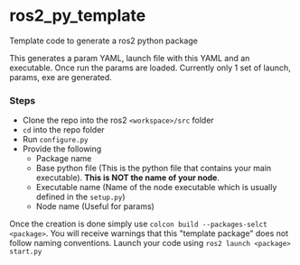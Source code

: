 # ros2_py_template

Template code to generate a ros2 python package

This generates a param YAML, launch file with this YAML and an executable. Once run the params are loaded. Currently only 1 set of launch, params, exe are generated.

### Steps
- Clone the repo into the ros2 `<workspace>/src` folder
- `cd` into the repo folder
- Run `configure.py`
- Provide the following
  - Package name
  - Base python file (This is the python file that contains your main executable). **This is NOT the name of your node**.
  - Executable name (Name of the node executable which is usually defined in the `setup.py`)
  - Node name (Useful for params)
 

Once the creation is done simply use `colcon build --packages-selct <package>`. You will receive warnings that this "template package" does not follow naming conventions.
Launch your code using `ros2 launch <package> start.py`
